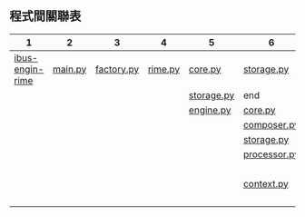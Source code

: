 ## 程式間關聯表

| 1                                            | 2                                   | 3                                         | 4                                  | 5                                        | 6                                            | 7                                        | 8                                                  | 9   |
|----------------------------------------------|-------------------------------------|-------------------------------------------|------------------------------------|------------------------------------------|----------------------------------------------|------------------------------------------|----------------------------------------------------|-----|
| [ibus-engin-rime](ibus-rime/ibus-engine-rime) | [main.py](ibus-rime/engine/main.py) | [factory.py](ibus-rime/engine/factory.py) | [rime.py](ibus-rime/engine/rime.py) | [core.py](ibus-rime/engine/core.py)       | [storage.py](ibus-rime/engine/storage.py)     | end                                      |                                                    |     |
|                                              |                                     |                                           |                                    | [storage.py](ibus-rime/engine/storage.py) | end                                          |                                          |                                                    |     |
|                                              |                                     |                                           |                                    | [engine.py](ibus-rime/engine/engine.py)     | [core.py](ibus-rime/engine/core.py)           | [storage.py](ibus-rime/engine/storage.py) | end                                                |     |
|                                              |                                     |                                           |                                    |                                          | [composer.py](ibus-rime/engine/composer.py)   | [core.py](ibus-rime/engine/core.py)       | [storage.py](ibus-rime/engine/storage.py)           | end |
|                                              |                                     |                                           |                                    |                                          | [storage.py](ibus-rime/engine/storage.py)     | end                                      |                                                    |     |
|                                              |                                     |                                           |                                    |                                          | [processor.py](ibus-rime/engine/processor.py) | [core.py](ibus-rime/engine/core.py)       | [storage.py](ibus-rime/engine/storage.py)           | end |
|                                              |                                     |                                           |                                    |                                          |                                              | [storage.py](ibus-rime/engine/storage.py)    | end                                                |     |
|                                              |                                     |                                           |                                    |                                          | [context.py](ibus-rime/engine/context.py)     | [builder.py](ibus-rime/engine/builder.py) | [algebra.py](ibus-rime/engine/algebra.py)           | end |
|                                              |                                     |                                           |                                    |                                          |                                              |                                          | [segmentation.py](ibus-rime/engine/segmentation.py) | end |
